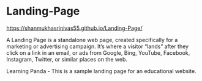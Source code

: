 # Landing-Page

https://shanmukhasrinivas55.github.io/Landing-Page/

A Landing Page is a standalone web page, created specifically for a marketing or advertising campaign. It’s where a visitor “lands” after they click on a link in an email, or ads from Google, Bing, YouTube, Facebook, Instagram, Twitter, or similar places on the web.
 
 Learning Panda - This is a sample landing page for an educational website.
